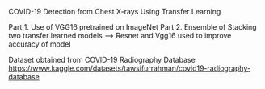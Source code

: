 COVID-19 Detection from Chest X-rays Using Transfer Learning 

Part 1. Use of VGG16 pretrained on ImageNet
Part 2. Ensemble of Stacking two transfer learned models --> Resnet and Vgg16 used  to improve accuracy of model

Dataset obtained from COVID-19 Radiography Database https://www.kaggle.com/datasets/tawsifurrahman/covid19-radiography-database
